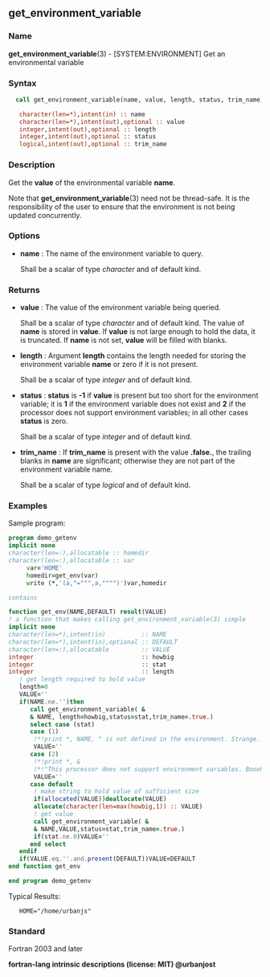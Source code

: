 ## get_environment_variable

### **Name**

**get_environment_variable**(3) - \[SYSTEM:ENVIRONMENT\] Get an environmental variable

### **Syntax**

```fortran
  call get_environment_variable(name, value, length, status, trim_name)

   character(len=*),intent(in) :: name
   character(len=*),intent(out),optional :: value
   integer,intent(out),optional :: length
   integer,intent(out),optional :: status
   logical,intent(out),optional :: trim_name
```

### **Description**

Get the **value** of the environmental variable **name**.

Note that **get_environment_variable**(3) need not be thread-safe. It
is the responsibility of the user to ensure that the environment is not
being updated concurrently.

### **Options**

- **name**
  : The name of the environment variable to query.

    Shall be a scalar of type _character_ and of default kind.

### **Returns**

- **value**
  : The value of the environment variable being queried.

  Shall be a scalar of type _character_ and of default kind.
  The value of **name** is stored in **value**. If **value** is not
  large enough to hold the data, it is truncated. If **name** is not
  set, **value** will be filled with blanks.

- **length**
  : Argument **length** contains the length needed for storing the
  environment variable **name** or zero if it is not present.

  Shall be a scalar of type _integer_ and of default kind.

- **status**
  : **status** is **-1** if **value** is present but too short for the
  environment variable; it is **1** if the environment variable does
  not exist and **2** if the processor does not support environment
  variables; in all other cases **status** is zero.

  Shall be a scalar of type _integer_ and of default kind.

- **trim_name**
  : If **trim_name** is present with the value **.false.**, the trailing
  blanks in **name** are significant; otherwise they are not part of the
  environment variable name.

  Shall be a scalar of type _logical_ and of default kind.

### **Examples**

Sample program:

```fortran
program demo_getenv
implicit none
character(len=:),allocatable :: homedir
character(len=:),allocatable :: var
     var='HOME'
     homedir=get_env(var)
     write (*,'(a,"=""",a,"""")')var,homedir

contains

function get_env(NAME,DEFAULT) result(VALUE)
! a function that makes calling get_environment_variable(3) simple
implicit none
character(len=*),intent(in)          :: NAME
character(len=*),intent(in),optional :: DEFAULT
character(len=:),allocatable         :: VALUE
integer                              :: howbig
integer                              :: stat
integer                              :: length
   ! get length required to hold value
   length=0
   VALUE=''
   if(NAME.ne.'')then
      call get_environment_variable( &
      & NAME, length=howbig,status=stat,trim_name=.true.)
      select case (stat)
      case (1)
       !*!print *, NAME, " is not defined in the environment. Strange..."
       VALUE=''
      case (2)
       !*!print *, &
       !*!"This processor does not support environment variables. Boooh!"
       VALUE=''
      case default
       ! make string to hold value of sufficient size
       if(allocated(VALUE))deallocate(VALUE)
       allocate(character(len=max(howbig,1)) :: VALUE)
       ! get value
       call get_environment_variable( &
       & NAME,VALUE,status=stat,trim_name=.true.)
       if(stat.ne.0)VALUE=''
      end select
   endif
   if(VALUE.eq.''.and.present(DEFAULT))VALUE=DEFAULT
end function get_env

end program demo_getenv
```

Typical Results:

```text
   HOME="/home/urbanjs"
```

### **Standard**

Fortran 2003 and later

__fortran-lang intrinsic descriptions (license: MIT) @urbanjost__
